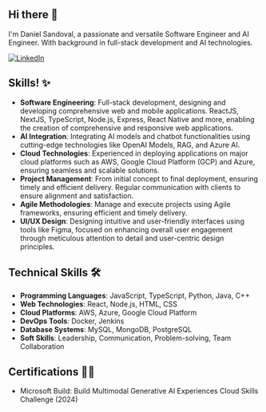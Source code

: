 ## Hi there 👋
I'm Daniel Sandoval, a passionate and versatile Software Engineer and AI Engineer. With background in full-stack development and AI technologies.

[![LinkedIn](https://img.shields.io/badge/LinkedIn-Connect-blue)](https://www.linkedin.com/in/danisando/)

## Skills! ✨
- **Software Engineering**: Full-stack development, designing and developing comprehensive web and mobile applications. ReactJS, NextJS, TypeScript, Node.js, Express, React Native and more, enabling the creation of comprehensive and responsive web applications.
- **AI Integration**: Integrating AI models and chatbot functionalities using cutting-edge technologies like OpenAI Models, RAG, and Azure AI.
- **Cloud Technologies**: Experienced in deploying applications on major cloud platforms such as AWS, Google Cloud Platform (GCP) and Azure, ensuring seamless and scalable solutions.
- **Project Management**: From initial concept to final deployment, ensuring timely and efficient delivery. Regular communication with clients to ensure alignment and satisfaction.
- **Agile Methodologies**: Manage and execute projects using Agile frameworks, ensuring efficient and timely delivery.
- **UI/UX Design**: Designing intuitive and user-friendly interfaces using tools like Figma, focused on enhancing overall user engagement through meticulous attention to detail and user-centric design principles.

## Technical Skills 🛠️
- **Programming Languages**: JavaScript, TypeScript, Python, Java, C++
- **Web Technologies**: React, Node.js, HTML, CSS
- **Cloud Platforms**: AWS, Azure, Google Cloud Platform
- **DevOps Tools**: Docker, Jenkins
- **Database Systems**: MySQL, MongoDB, PostgreSQL
- **Soft Skills**: Leadership, Communication, Problem-solving, Team Collaboration

## Certifications 🧑‍🚀
- Microsoft Build: Build Multimodal Generative AI Experiences Cloud Skills Challenge (2024)


<!--
**RogelioRichmanAstronaut/RogelioRichmanAstronaut** is a ✨ _special_ ✨ repository because its `README.md` (this file) appears on your GitHub profile.

Here are some ideas to get you started:

- 🔭 I’m currently working on ...
- 🌱 I’m currently learning ...
- 👯 I’m looking to collaborate on ...
- 🤔 I’m looking for help with ...
- 💬 Ask me about ...
- 📫 How to reach me: ...
- 😄 Pronouns: ...
- ⚡ Fun fact: ...
-->
